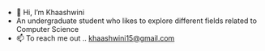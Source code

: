 - 👋 Hi, I’m Khaashwini 
- An undergraduate student who likes to explore different fields related to Computer Science
- 📫 To reach me out .. khaashwini15@gmail.com 

<!---
khaash15/khaash15 is a ✨ special ✨ repository because its `README.md` (this file) appears on your GitHub profile.
You can click the Preview link to take a look at your changes.
--->
